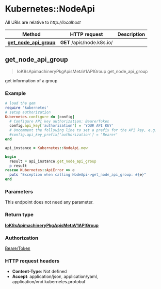 # Kubernetes::NodeApi

All URIs are relative to *http://localhost*

Method | HTTP request | Description
------------- | ------------- | -------------
[**get_node_api_group**](NodeApi.md#get_node_api_group) | **GET** /apis/node.k8s.io/ | 



## get_node_api_group

> IoK8sApimachineryPkgApisMetaV1APIGroup get_node_api_group



get information of a group

### Example

```ruby
# load the gem
require 'kubernetes'
# setup authorization
Kubernetes.configure do |config|
  # Configure API key authorization: BearerToken
  config.api_key['authorization'] = 'YOUR API KEY'
  # Uncomment the following line to set a prefix for the API key, e.g. 'Bearer' (defaults to nil)
  #config.api_key_prefix['authorization'] = 'Bearer'
end

api_instance = Kubernetes::NodeApi.new

begin
  result = api_instance.get_node_api_group
  p result
rescue Kubernetes::ApiError => e
  puts "Exception when calling NodeApi->get_node_api_group: #{e}"
end
```

### Parameters

This endpoint does not need any parameter.

### Return type

[**IoK8sApimachineryPkgApisMetaV1APIGroup**](IoK8sApimachineryPkgApisMetaV1APIGroup.md)

### Authorization

[BearerToken](../README.md#BearerToken)

### HTTP request headers

- **Content-Type**: Not defined
- **Accept**: application/json, application/yaml, application/vnd.kubernetes.protobuf


